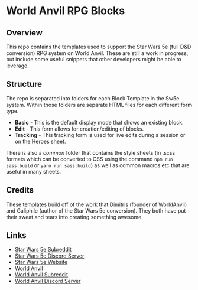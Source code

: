 # World Anvil RPG Blocks

## Overview

This repo contains the templates used to support the Star Wars 5e (full D&D conversion) RPG system on World Anvil. These are still a work in progress, but include some useful snippets that other developers might be able to leverage.

## Structure

The repo is separated into folders for each Block Template in the Sw5e system. Within those folders are separate HTML files for each different form type.

* **Basic** - This is the default display mode that shows an existing block.
* **Edit** - This form allows for creation/editing of blocks.
* **Tracking** - This tracking form is used for live edits during a session or on the Heroes sheet.

There is also a *common* folder that contains the style sheets (in .scss formats which can be converted to CSS using the command `npm run sass:build` or `yarn run sass:build`) as well as common macros etc that are useful in many sheets.

## Credits

These templates build off of the work that Dimitris (founder of WorldAnvil) and Galiphile (author of the Star Wars 5e conversion). They both have put their sweat and tears into creating something awesome.

## Links

* [Star Wars 5e Subreddit](https://www.reddit.com/r/sw5e)
* [Star Wars 5e Discord Server](https://discord.gg/zYcPYTu)
* [Star Wars 5e Website](https://sw5e.com)
* [World Anvil](https://www.worldanvil.com)
* [World Anvil Subreddit](https://www.reddit.com/r/worldanvil)
* [World Anvil Discord Server](https://discordapp.com/invite/WHuu4qH)
